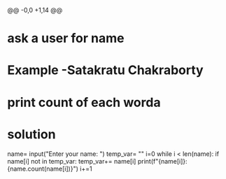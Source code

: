 @@ -0,0 +1,14 @@
# ask a user for name
# Example -Satakratu Chakraborty
# print count of each worda

# solution

name= input("Enter your name: ")
temp_var= ""
i=0
while i < len(name):
    if name[i] not in temp_var:
        temp_var+= name[i]
        print(f"{name[i]}:{name.count(name[i])}")
    i+=1
